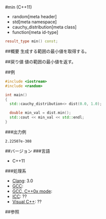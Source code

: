#min (C++11)
* random[meta header]
* std[meta namespace]
* cauchy_distribution[meta class]
* function[meta id-type]

```cpp
result_type min() const;
```

##概要
生成する範囲の最小値を取得する。


##戻り値
値の範囲の最小値を返す。  


##例
```cpp
#include <iostream>
#include <random>

int main()
{
  std::cauchy_distribution<> dist(0.0, 1.0);

  double min_val = dist.min();
  std::cout << min_val << std::endl;
}
```

###出力例
```
2.22507e-308
```

##バージョン
###言語
- C++11

###処理系
- [Clang](/implementation.md#clang): 3.0
- [GCC](/implementation.md#gcc): 
- [GCC, C++0x mode](/implementation.md#gcc): 
- [ICC](/implementation.md#icc): ??
- [Visual C++](/implementation.md#visual_cpp): ??


##参照


